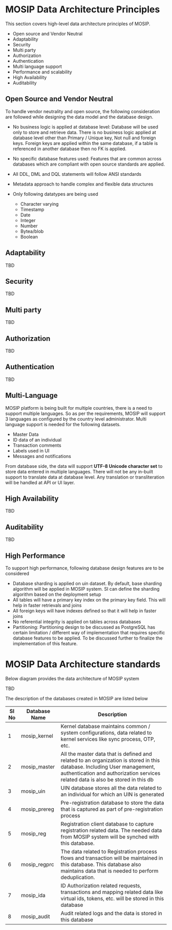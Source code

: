 # MOSIP Data Architecture Principles

This section covers high-level data architecture principles of MOSIP.

* Open source and Vendor Neutral
* Adaptability
* Security
* Multi party
* Authorization
* Authentication
* Multi language support
* Performance and scalability
* High Availability
* Auditability

## Open Source and Vendor Neutral

To handle vendor neutrality and open source, the following consideration are followed while designing the data model and the database design.

+ No business logic is applied at database level: Database will be used only to store and retrieve data. There is no business logic applied at database level other than Primary / Unique key, Not null and foreign keys. Foreign keys are applied within the same database, if a table is referenced in another database then no FK is applied. 

+ No specific database features used: Features that are common across databases which are compliant with open source standards are applied. 

+ All DDL, DML and DQL statements will follow ANSI standards

+ Metadata approach to handle complex and flexible data structures

+ Only following datatypes are being used
    - Character varying
    - Timestamp
    - Date
    - Integer
    - Number
    - Bytea/blob
    - Boolean

## Adaptability

TBD

## Security

TBD

## Multi party

TBD

## Authorization

TBD

## Authentication

TBD


## Multi-Language

MOSIP platform is being built for multiple countries, there is a need to support multiple languages. So as per the requirements, MOSIP will support 3 languages as configured by the country level administrator.
Multi language support is needed for the following datasets. 

* Master Data
* ID data of an individual
* Transaction comments
* Labels used in UI
* Messages and notifications

From database side, the data will support **UTF-8 Unicode character set** to store data entered in multiple languages. 
There will not be any in-built support to translate data at database level. Any translation or transliteration will be handled at API or UI layer.

## High Availability

TBD

## Auditability

TBD


## High Performance

To support high performance, following database design features are to be considered

* Database sharding is applied on uin dataset. By default, base sharding algorithm will be applied in MOSIP system. SI can define the sharding algorithm based on the deployment setup
* All tables will have a primary key index on the primary key field. This will help in faster retrievals and joins
* All foreign keys will have indexes defined so that it will help in faster joins
* No referential integrity is applied on tables across databases
* Partitioning: Partitioning design to be discussed as PostgreSQL has certain limitation / different way of implementation that requires specific database features to be applied. To be discussed further to finalize the implementation of this feature.

# MOSIP Data Architecture standards

Below diagram provides the data architecture of MOSIP system

TBD

The description of the databases created in MOSIP are listed below

|Sl No|Database Name|Description|
|---------|---------|------------|
|1|mosip_kernel|Kernel database maintains common / system configurations, data related to kernel services like sync process, OTP, etc.|
|2|mosip_master|All the master data that is defined and related to an organization is stored in this database. Including User management, authentication and authorization services related data is also be stored in this db|
|3|mosip_uin|UIN database stores all the data related to an individual for which an UIN is generated|
|4|mosip_prereg|Pre-registration database to store the data that is captured as part of pre-registration process|
|5|mosip_reg|Registration client database to capture registration related data. The needed data from MOSIP system will be synched with this database.|
|6|mosip_regprc|The data related to Registration process flows and transaction will be maintained in this database. This database also maintains data that is needed to perform deduplication.|
|7|mosip_ida|ID Authorization related requests, transactions and mapping related data like virtual ids, tokens, etc. will be stored in this database|
|8|mosip_audit|Audit related logs and the data is stored in this database|


